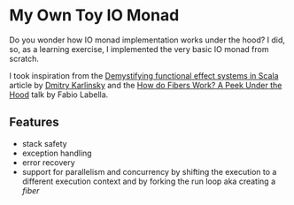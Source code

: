 # My Own Toy IO Monad

Do you wonder how IO monad implementation works under the hood? I did, so, as a learning exercise, I implemented the very basic IO monad
from scratch.

I took inspiration from
the [Demystifying functional effect systems in Scala](https://medium.com/wix-engineering/demystifying-functional-effect-systems-in-scala-14419039a423)
article by [Dmitry Karlinsky](https://twitter.com/__sapien) and
the [How do Fibers Work? A Peek Under the Hood](https://www.youtube.com/watch?v=x5_MmZVLiSM) talk by Fabio Labella.

## Features

- stack safety
- exception handling
- error recovery 
- support for parallelism and concurrency by shifting the execution to a different execution context and by forking the run loop aka 
  creating a _fiber_

